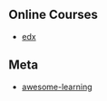 ## Online Courses

- [edx](https://www.edx.org/course/subject/computer-science)

## Meta

- [awesome-learning](https://github.com/lauragift21/awesome-learning-resources)
